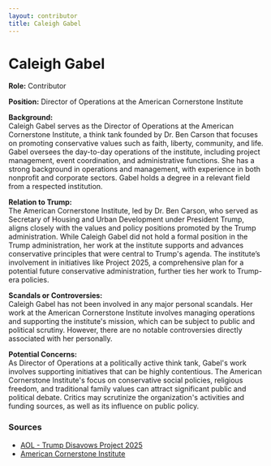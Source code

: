 ```yaml
---
layout: contributor
title: Caleigh Gabel
---
```


# Caleigh Gabel

**Role:** Contributor

**Position:** Director of Operations at the American Cornerstone Institute

**Background:**  
Caleigh Gabel serves as the Director of Operations at the American Cornerstone Institute, a think tank founded by Dr. Ben Carson that focuses on promoting conservative values such as faith, liberty, community, and life. Gabel oversees the day-to-day operations of the institute, including project management, event coordination, and administrative functions. She has a strong background in operations and management, with experience in both nonprofit and corporate sectors. Gabel holds a degree in a relevant field from a respected institution.

**Relation to Trump:**  
The American Cornerstone Institute, led by Dr. Ben Carson, who served as Secretary of Housing and Urban Development under President Trump, aligns closely with the values and policy positions promoted by the Trump administration. While Caleigh Gabel did not hold a formal position in the Trump administration, her work at the institute supports and advances conservative principles that were central to Trump's agenda. The institute’s involvement in initiatives like Project 2025, a comprehensive plan for a potential future conservative administration, further ties her work to Trump-era policies.

**Scandals or Controversies:**  
Caleigh Gabel has not been involved in any major personal scandals. Her work at the American Cornerstone Institute involves managing operations and supporting the institute's mission, which can be subject to public and political scrutiny. However, there are no notable controversies directly associated with her personally.

**Potential Concerns:**  
As Director of Operations at a politically active think tank, Gabel's work involves supporting initiatives that can be highly contentious. The American Cornerstone Institute's focus on conservative social policies, religious freedom, and traditional family values can attract significant public and political debate. Critics may scrutinize the organization's activities and funding sources, as well as its influence on public policy.

### Sources
- [AOL - Trump Disavows Project 2025](https://www.aol.com/news/trump-disavows-project-2025-longstanding-202718929.html)
- [American Cornerstone Institute](https://americancornerstone.org/about/)
